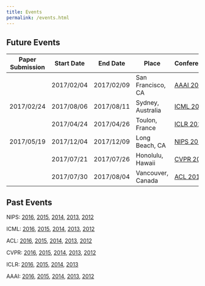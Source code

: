 ```yaml
---
title: Events
permalink: /events.html
---
```

## Future Events

Paper Submission | Start Date | End Date   | Place | Conference
---------------- | ---------- | ---------- | ----- | ----------
                 | 2017/02/04 | 2017/02/09 | San Francisco, CA | [AAAI 2017](http://www.aaai.org/Conferences/AAAI/aaai17.php)
2017/02/24       | 2017/08/06 | 2017/08/11 | Sydney, Australia | [ICML 2017](https://2017.icml.cc/)
                 | 2017/04/24 | 2017/04/26 | Toulon, France    | [ICLR 2017](http://www.iclr.cc/doku.php?id=ICLR2017:main&redirect=1)
2017/05/19       | 2017/12/04 | 2017/12/09 | Long Beach, CA    | [NIPS 2017](https://nips.cc/Conferences/2017)
                 | 2017/07/21 | 2017/07/26 | Honolulu, Hawaii  | [CVPR 2017](http://cvpr2017.thecvf.com/)
                 | 2017/07/30 | 2017/08/04 | Vancouver, Canada | [ACL 2017](http://acl2017.org/)

## Past Events

NIPS: [2016](https://nips.cc/Conferences/2016), [2015](https://nips.cc/Conferences/2015), [2014](https://nips.cc/Conferences/2014), [2013](https://nips.cc/Conferences/2013), [2012](https://nips.cc/Conferences/2012)

ICML: [2016](http://icml.cc/2016/), [2015](http://icml.cc/2015/), [2014](http://icml.cc/2014/), [2013](http://icml.cc/2013/), [2012](http://icml.cc/2012/)

ACL: [2016](http://acl2016.org/), [2015](http://acl2015.org/), [2014](http://acl2014.org/), [2013](http://acl2013.org/site/), [2012](http://mirror.aclweb.org/acl2012/)

CVPR: [2016](http://cvpr2016.thecvf.com/), [2015](http://cvpr2015.thecvf.com/), [2014](http://cvpr2014.thecvf.com/), [2013](http://cvpr2013.thecvf.com/), [2012](http://tab.computer.org/pamitc/archive/cvpr2012/)

ICLR: [2016](http://www.iclr.cc/doku.php?id=iclr2016:main), [2015](http://www.iclr.cc/doku.php?id=iclr2015:main), [2014](http://www.iclr.cc/doku.php?id=iclr2014:start), [2013](https://sites.google.com/site/representationlearning2013/)

AAAI: [2016](http://www.aaai.org/Conferences/AAAI/aaai16.php), [2015](http://www.aaai.org/Conferences/AAAI/aaai15.php), [2014](http://www.aaai.org/Conferences/AAAI/aaai14.php), [2013](http://www.aaai.org/Conferences/AAAI/aaai13.php), [2012](http://www.aaai.org/Conferences/AAAI/aaai12.php)
